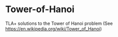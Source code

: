 # Tower-of-Hanoi
TLA+ solutions to the Tower of Hanoi problem (See https://en.wikipedia.org/wiki/Tower_of_Hanoi)
